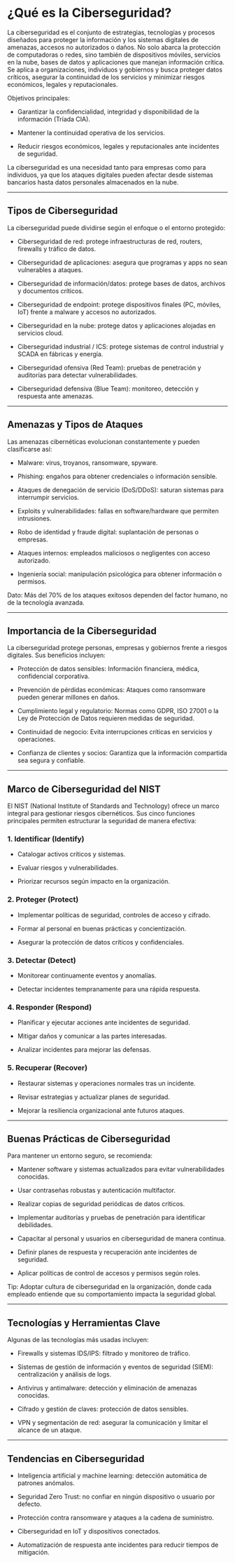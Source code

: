 # ¿Qué es la Ciberseguridad?

La ciberseguridad es el conjunto de estrategias, tecnologías y procesos diseñados para proteger la información y los sistemas digitales de amenazas, accesos no autorizados o daños. No solo abarca la protección de computadoras o redes, sino también de dispositivos móviles, servicios en la nube, bases de datos y aplicaciones que manejan información crítica.
Se aplica a organizaciones, individuos y gobiernos y busca proteger datos críticos, asegurar la continuidad de los servicios y minimizar riesgos económicos, legales y reputacionales.

Objetivos principales:

- Garantizar la confidencialidad, integridad y disponibilidad de la información (Tríada CIA).

- Mantener la continuidad operativa de los servicios.

- Reducir riesgos económicos, legales y reputacionales ante incidentes de seguridad.

La ciberseguridad es una necesidad tanto para empresas como para individuos, ya que los ataques digitales pueden afectar desde sistemas bancarios hasta datos personales almacenados en la nube.

---

## Tipos de Ciberseguridad

La ciberseguridad puede dividirse según el enfoque o el entorno protegido:

- Ciberseguridad de red: protege infraestructuras de red, routers, firewalls y tráfico de datos.

- Ciberseguridad de aplicaciones: asegura que programas y apps no sean vulnerables a ataques.

- Ciberseguridad de información/datos: protege bases de datos, archivos y documentos críticos.

- Ciberseguridad de endpoint: protege dispositivos finales (PC, móviles, IoT) frente a malware y accesos no autorizados.

- Ciberseguridad en la nube: protege datos y aplicaciones alojadas en servicios cloud.

- Ciberseguridad industrial / ICS: protege sistemas de control industrial y SCADA en fábricas y energía.

- Ciberseguridad ofensiva (Red Team): pruebas de penetración y auditorías para detectar vulnerabilidades.

- Ciberseguridad defensiva (Blue Team): monitoreo, detección y respuesta ante amenazas.

---

## Amenazas y Tipos de Ataques

Las amenazas cibernéticas evolucionan constantemente y pueden clasificarse así:

- Malware: virus, troyanos, ransomware, spyware.

- Phishing: engaños para obtener credenciales o información sensible.

- Ataques de denegación de servicio (DoS/DDoS): saturan sistemas para interrumpir servicios.

- Exploits y vulnerabilidades: fallas en software/hardware que permiten intrusiones.

- Robo de identidad y fraude digital: suplantación de personas o empresas.

- Ataques internos: empleados maliciosos o negligentes con acceso autorizado.

- Ingeniería social: manipulación psicológica para obtener información o permisos.

Dato: Más del 70% de los ataques exitosos dependen del factor humano, no de la tecnología avanzada.

---

## Importancia de la Ciberseguridad

La ciberseguridad protege personas, empresas y gobiernos frente a riesgos digitales. Sus beneficios incluyen:

- Protección de datos sensibles: Información financiera, médica, confidencial corporativa.

- Prevención de pérdidas económicas: Ataques como ransomware pueden generar millones en daños.

- Cumplimiento legal y regulatorio: Normas como GDPR, ISO 27001 o la Ley de Protección de Datos requieren medidas de seguridad.

- Continuidad de negocio: Evita interrupciones críticas en servicios y operaciones.

- Confianza de clientes y socios: Garantiza que la información compartida sea segura y confiable.

---

## Marco de Ciberseguridad del NIST

El NIST (National Institute of Standards and Technology) ofrece un marco integral para gestionar riesgos cibernéticos. Sus cinco funciones principales permiten estructurar la seguridad de manera efectiva:

### 1. Identificar (Identify)

- Catalogar activos críticos y sistemas.

- Evaluar riesgos y vulnerabilidades.

- Priorizar recursos según impacto en la organización.

### 2. Proteger (Protect)

- Implementar políticas de seguridad, controles de acceso y cifrado.

- Formar al personal en buenas prácticas y concientización.

- Asegurar la protección de datos críticos y confidenciales.

### 3. Detectar (Detect)

- Monitorear continuamente eventos y anomalías.

- Detectar incidentes tempranamente para una rápida respuesta.

### 4. Responder (Respond)

- Planificar y ejecutar acciones ante incidentes de seguridad.

- Mitigar daños y comunicar a las partes interesadas.

- Analizar incidentes para mejorar las defensas.

### 5. Recuperar (Recover)

- Restaurar sistemas y operaciones normales tras un incidente.

- Revisar estrategias y actualizar planes de seguridad.

- Mejorar la resiliencia organizacional ante futuros ataques.

---

## Buenas Prácticas de Ciberseguridad

Para mantener un entorno seguro, se recomienda:

- Mantener software y sistemas actualizados para evitar vulnerabilidades conocidas.

- Usar contraseñas robustas y autenticación multifactor.

- Realizar copias de seguridad periódicas de datos críticos.

- Implementar auditorías y pruebas de penetración para identificar debilidades.

- Capacitar al personal y usuarios en ciberseguridad de manera continua.

- Definir planes de respuesta y recuperación ante incidentes de seguridad.

- Aplicar políticas de control de accesos y permisos según roles.

Tip: Adoptar cultura de ciberseguridad en la organización, donde cada empleado entiende que su comportamiento impacta la seguridad global.

---

## Tecnologías y Herramientas Clave

Algunas de las tecnologías más usadas incluyen:

- Firewalls y sistemas IDS/IPS: filtrado y monitoreo de tráfico.

- Sistemas de gestión de información y eventos de seguridad (SIEM): centralización y análisis de logs.

- Antivirus y antimalware: detección y eliminación de amenazas conocidas.

- Cifrado y gestión de claves: protección de datos sensibles.

- VPN y segmentación de red: asegurar la comunicación y limitar el alcance de un ataque.

---

## Tendencias en Ciberseguridad

- Inteligencia artificial y machine learning: detección automática de patrones anómalos.

- Seguridad Zero Trust: no confiar en ningún dispositivo o usuario por defecto.

- Protección contra ransomware y ataques a la cadena de suministro.

- Ciberseguridad en IoT y dispositivos conectados.

- Automatización de respuesta ante incidentes para reducir tiempos de mitigación.
